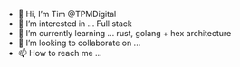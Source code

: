 - 👋 Hi, I’m Tim @TPMDigital
- 👀 I’m interested in ... Full stack
- 🌱 I’m currently learning ... rust, golang + hex architecture 
- 💞️ I’m looking to collaborate on ...
- 📫 How to reach me ...

<!---
TPMDigital/TPMDigital is a ✨ special ✨ repository because its `README.md` (this file) appears on your GitHub profile.
You can click the Preview link to take a look at your changes.
--->
